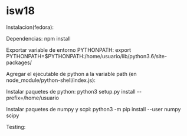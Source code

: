 # isw18
Instalacion(fedora):

Dependencias:
npm install

Exportar variable de entorno PYTHONPATH:
export PYTHONPATH=$PYTHONPATH:/home/usuario/lib/python3.6/site-packages/

Agregar el ejecutable de python a la variable path (en node_module/python-shell/index.js):


Instalar paquetes de python:
python3 setup.py install --prefix=/home/usuario

Instalar paquetes de numpy y scpi:
python3 -m pip install --user numpy scipy

Testing:
